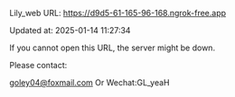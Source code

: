 Lily_web URL: https://d9d5-61-165-96-168.ngrok-free.app

Updated at: 2025-01-14 11:27:34

If you cannot open this URL, the server might be down.

Please contact: 

goley04@foxmail.com Or Wechat:GL_yeaH